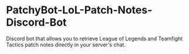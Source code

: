 # PatchyBot-LoL-Patch-Notes-Discord-Bot
Discord bot that allows you to retrieve League of Legends and Teamfight Tactics patch notes directly in your server's chat.

